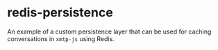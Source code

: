 # redis-persistence

An example of a custom persistence layer that can be used for caching conversations in `xmtp-js` using Redis.
